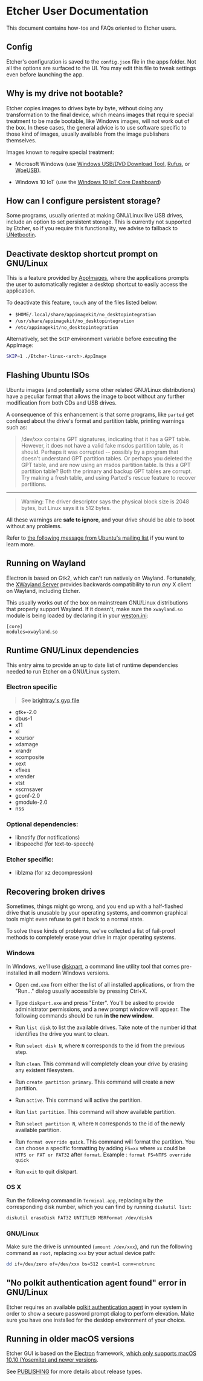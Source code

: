 Etcher User Documentation
=========================

This document contains how-tos and FAQs oriented to Etcher users.

Config
------
Etcher's configuration is saved to the `config.json` file in the apps folder.
Not all the options are surfaced to the UI. You may edit this file to tweak settings even before launching the app.

Why is my drive not bootable?
-----------------------------

Etcher copies images to drives byte by byte, without doing any transformation
to the final device, which means images that require special treatment to be
made bootable, like Windows images, will not work out of the box. In these
cases, the general advice is to use software specific to those kind of
images, usually available from the image publishers themselves.

Images known to require special treatment:

- Microsoft Windows (use [Windows USB/DVD Download Tool][windows-usb-tool], 
  [Rufus][rufus], or [WoeUSB][woeusb]).

- Windows 10 IoT (use the [Windows 10 IoT Core Dashboard][windows-iot-dashboard])

How can I configure persistent storage?
---------------------------------------

Some programs, usually oriented at making GNU/Linux live USB drives, include an
option to set persistent storage. This is currently not supported by Etcher, so
if you require this functionality, we advise to fallback to
[UNetbootin][unetbootin].

Deactivate desktop shortcut prompt on GNU/Linux
-----------------------------------------------

This is a feature provided by [AppImages][appimage], where the applications
prompts the user to automatically register a desktop shortcut to easily access
the application.

To deactivate this feature, `touch` any of the files listed below:

- `$HOME/.local/share/appimagekit/no_desktopintegration`
- `/usr/share/appimagekit/no_desktopintegration`
- `/etc/appimagekit/no_desktopintegration`

Alternatively, set the `SKIP` environment variable before executing the
AppImage:

```sh
SKIP=1 ./Etcher-linux-<arch>.AppImage
```

Flashing Ubuntu ISOs
--------------------

Ubuntu images (and potentially some other related GNU/Linux distributions) have
a peculiar format that allows the image to boot without any further
modification from both CDs and USB drives.

A consequence of this enhancement is that some programs, like `parted` get
confused about the drive's format and partition table, printing warnings such
as:

> /dev/xxx contains GPT signatures, indicating that it has a GPT table.
> However, it does not have a valid fake msdos partition table, as it should.
> Perhaps it was corrupted -- possibly by a program that doesn't understand GPT
> partition tables.  Or perhaps you deleted the GPT table, and are now using an
> msdos partition table.  Is this a GPT partition table?  Both the primary and
> backup GPT tables are corrupt.  Try making a fresh table, and using Parted's
> rescue feature to recover partitions.

***

> Warning: The driver descriptor says the physical block size is 2048 bytes,
> but Linux says it is 512 bytes.

All these warnings are **safe to ignore**, and your drive should be able to
boot without any problems.

Refer to [the following message from Ubuntu's mailing
list](https://lists.ubuntu.com/archives/ubuntu-devel/2011-June/033495.html) if
you want to learn more.

Running on Wayland
------------------

Electron is based on Gtk2, which can't run natively on Wayland. Fortunately,
the [XWayland Server][xwayland] provides backwards compatibility to run *any* X
client on Wayland, including Etcher.

This usually works out of the box on mainstream GNU/Linux distributions that
properly support Wayland. If it doesn't, make sure the `xwayland.so` module is
being loaded by declaring it in your [weston.ini]:

```
[core]
modules=xwayland.so
```

Runtime GNU/Linux dependencies
------------------------------

This entry aims to provide an up to date list of runtime dependencies needed to
run Etcher on a GNU/Linux system.

### Electron specific

> See [brightray's gyp file](https://github.com/electron/brightray/blob/master/brightray.gyp#L4)

- gtk+-2.0
- dbus-1
- x11
- xi
- xcursor
- xdamage
- xrandr
- xcomposite
- xext
- xfixes
- xrender
- xtst
- xscrnsaver
- gconf-2.0
- gmodule-2.0
- nss

### Optional dependencies:

- libnotify (for notifications)
- libspeechd (for text-to-speech)

### Etcher specific:

- liblzma (for xz decompression)

Recovering broken drives
------------------------

Sometimes, things might go wrong, and you end up with a half-flashed drive that
is unusable by your operating systems, and common graphical tools might even
refuse to get it back to a normal state.

To solve these kinds of problems, we've collected a list of fail-proof methods
to completely erase your drive in major operating systems.

### Windows

In Windows, we'll use [diskpart], a command line utility tool that comes
pre-installed in all modern Windows versions.

- Open `cmd.exe` from either the list of all installed applications, or from
  the "Run..." dialog usually accessible by pressing Ctrl+X.

- Type `diskpart.exe` and press "Enter". You'll be asked to provide
  administrator permissions, and a new prompt window will appear. The following
  commands should be run **in the new window**.

- Run `list disk` to list the available drives. Take note of the number id that
  identifies the drive you want to clean.

- Run `select disk N`, where `N` corresponds to the id from the previous step.

- Run `clean`. This command will completely clean your drive by erasing any
  existent filesystem.
  
- Run `create partition primary`. This command will create a new partition.

- Run  `active`. This command will active the partition.

- Run  `list partition`. This command will show available partition.

- Run  `select partition N`, where `N` corresponds to the id of the newly available partition.

- Run `format override quick`. This command will format the partition. You can choose a specific formatting by adding `FS=xx` where `xx` could be `NTFS or FAT or FAT32` after `format`. Example : `format FS=NTFS override quick`

- Run `exit` to quit diskpart.

### OS X

Run the following command in `Terminal.app`, replacing `N` by the corresponding
disk number, which you can find by running `diskutil list`:

```sh
diskutil eraseDisk FAT32 UNTITLED MBRFormat /dev/diskN
```

### GNU/Linux

Make sure the drive is unmounted (`umount /dev/xxx`), and run the following
command as `root`, replacing `xxx` by your actual device path:

```sh
dd if=/dev/zero of=/dev/xxx bs=512 count=1 conv=notrunc
```

"No polkit authentication agent found" error in GNU/Linux
----------------------------------------------------------

Etcher requires an available [polkit authentication
agent](https://wiki.archlinux.org/index.php/Polkit#Authentication_agents) in
your system in order to show a secure password prompt dialog to perform
elevation. Make sure you have one installed for the desktop environment of your
choice.

Running in older macOS versions
-------------------------------

Etcher GUI is based on the [Electron][electron] framework, [which only supports
macOS 10.10 (Yosemite) and newer versions][electron-supported-platforms].

[balena.io]: https://balena.io
[appimage]: http://appimage.org
[xwayland]: https://wayland.freedesktop.org/xserver.html
[weston.ini]: http://manpages.ubuntu.com/manpages/wily/man5/weston.ini.5.html
[diskpart]: https://technet.microsoft.com/en-us/library/cc770877(v=ws.11).aspx
[electron]: https://electronjs.org/
[electron-supported-platforms]: https://electronjs.org/docs/tutorial/support#supported-platforms
[publishing]: https://github.com/balena-io/etcher/blob/master/docs/PUBLISHING.md
[windows-usb-tool]: https://www.microsoft.com/en-us/download/windows-usb-dvd-download-tool
[rufus]: https://rufus.akeo.ie
[unetbootin]: https://unetbootin.github.io
[windows-iot-dashboard]: https://developer.microsoft.com/en-us/windows/iot/downloads
[woeusb]: https://github.com/slacka/WoeUSB

See [PUBLISHING](/docs/PUBLISHING.md) for more details about release types.
